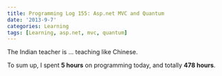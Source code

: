 ```yaml
---
title: Programming Log 155: Asp.net MVC and Quantum
date: '2013-9-7'
categories: Learning
tags: [Learning, asp.net, mvc, quantum]
---
```


The Indian teacher is ... teaching like Chinese.

To sum up, I spent **5 hours** on programming today, and totally **478 hours**. 